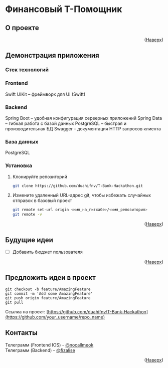 <a id="readme-top"></a>
# Финансовый Т-Помощник
<!-- ABOUT THE PROJECT -->
## О проекте

<p align="right">(<a href="#readme-top">Наверх</a>)</p>

## Демонстрация приложения
### Стек технологий
### Frontend
Swift
UIKit – фреймворк для UI (Swift)
### Backend
Spring Boot – удобная конфигурация серверных приложений
Spring Data – гибкая работа с базой данных
PostgreSQL – быстрая и производительная БД
Swagger – документация HTTP запросов клиента
### База данных
PostgreSQL</br>
### Установка
1. Клонируйте репозиторий
   ```sh
   git clone https://github.com/duahifnv/T-Bank-Hackathon.git
   ```
2. Измените удаленный URL-адрес git, чтобы избежать случайных отправок в базовый проект
   ```sh
   git remote set-url origin <имя_на_гитхабе>/<имя_репозитория>
   git remote -v
   ```

<p align="right">(<a href="#readme-top">Наверх</a>)</p>


<!-- ROADMAP -->
## Будущие идеи

- [ ] Добавить бюджет пользователя

<p align="right">(<a href="#readme-top">Наверх</a>)</p>



<!-- CONTRIBUTING -->
## Предложить идеи в проект
```shell
git checkout -b feature/AmazingFeature
git commit -m 'Add some AmazingFeature'
git push origin feature/AmazingFeature
git pull
```
Ссылка на проект: [https://github.com/duahifnv/T-Bank-Hackathon](https://github.com/your_username/repo_name)


<!-- CONTACT -->
## Контакты
Телеграмм (Frontend IOS) - [@nocallmeok](https://t.me/nocallmeok)<br>
Телеграмм (Backend) - [@fizalise](https://t.me/fizalise)

<p align="right">(<a href="#readme-top">Наверх</a>)</p>



<!-- MARKDOWN LINKS & IMAGES -->
<!-- https://www.markdownguide.org/basic-syntax/#reference-style-links -->
[product-screenshot]: images/screenshot.png
[JQuery.com]: https://img.shields.io/badge/jQuery-0769AD?style=for-the-badge&logo=jquery&logoColor=white
[JQuery-url]: https://jquery.com
[Spring-boot]: https://img.shields.io/badge/SpringBoot-6DB33F?style=flat-square&logo=Spring&logoColor=white
[Spring-boot-url]: https://spring.io/projects/spring-boot
[Java]: https://img.shields.io/badge/Java-ED8B00?style=for-the-badge&logo=openjdk&logoColor=white
[Java-url]: https://openjdk.org/
